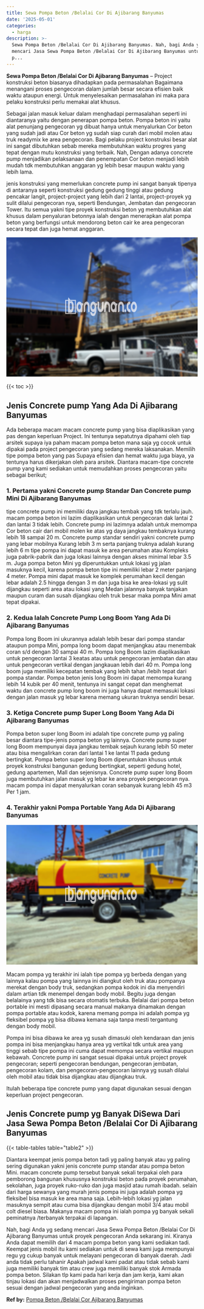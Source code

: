 ```yaml
---
title: Sewa Pompa Beton /Belalai Cor Di Ajibarang Banyumas
date: '2025-05-01'
categories:
  - harga
description: >-
  Sewa Pompa Beton /Belalai Cor Di Ajibarang Banyumas. Nah, bagi Anda yg sedang
  mencari Jasa Sewa Pompa Beton /Belalai Cor Di Ajibarang Banyumas untuk proyek
  p...
---
```


**Sewa Pompa Beton /Belalai Cor Di Ajibarang Banyumas** – Project konstruksi beton biasanya dihadapkan pada permasalahan Bagaimana menangani proses pengecoran dalam jumlah besar secara efisien baik waktu ataupun energi. Untuk menyelesaikan permasalahan ini maka para pelaku konstruksi perlu memakai alat khusus.

Sebagai jalan masuk keluar dalam menghadapi permasalahan seperti ini diantaranya yaitu dengan penerapan pompa beton. Pompa beton ini yaitu alat penunjang pengecoran yg dibuat hanya untuk menyalurkan Cor beton yang sudah jadi atau Cor beton yg sudah siap curah dari mobil molen atau truk readymix ke area pengecoran. Bagi pelaku project konstruksi besar alat ini sangat dibutuhkan sebab mereka membutuhkan waktu progres yang tepat dengan mutu konstruksi yang terbaik. Nah, Dengan adanya concrete pump menjadikan pelaksanaan dan penempatan Cor beton menjadi lebih mudah tdk membutuhkan anggaran yg lebih besar maupun waktu yang lebih lama.

jenis konstruksi yang memerlukan concrete pump ini sangat banyak tipenya di antaranya seperti konstruksi gedung gedung tinggi atau gedung pencakar langit, project-project yang lebih dari 2 lantai, project-proyek yg sulit dilalui pengecoran nya, seperti Bendungan, Jembatan dan pengecoran Tower. Itu semua yakni tipe proyek konstruksi beton yg membutuhkan alat khusus dalam penyaluran betonnya ialah dengan menerapkan alat pompa beton yang berfungsi untuk mendorong beton cair ke area pengecoran secara tepat dan juga hemat anggaran.

![Sewa Pompa Beton /Belalai Cor Di Ajibarang Banyumas](/images/sewa-concrete-pump-15.png)

{{< toc >}}

## Jenis Concrete pump Yang Ada Di Ajibarang Banyumas

Ada beberapa macam macam concrete pump yang bisa diaplikasikan yang pas dengan keperluan Project. Ini tentunya sepatutnya dipahami oleh tiap arsitek supaya iya paham macam pompa beton mana saja yg cocok untuk dipakai pada project pengecoran yang sedang mereka laksanakan. Memilih tipe pompa beton yang pas Supaya efisien dan hemat waktu juga biaya, ya tentunya harus dikerjakan oleh para arsitek. Diantara macam-tipe concrete pump yang kami sediakan untuk memudahkan proses pengecoran yaitu sebagai berikut;

### 1\. Pertama yakni Concrete pump Standar Dan Concrete pump Mini Di Ajibarang Banyumas

tipe concrete pump ini memiliki daya jangkau tembak yang tdk terlalu jauh. macam pompa beton ini lazim diaplikasikan untuk pengecoran dak lantai 2 dan lantai 3 tidak lebih. Concrete pump ini lazimnya adalah untuk memompa Cor beton cair dari mobil molen ke atas yg daya jangkau tembaknya kurang lebih 18 sampai 20 m. Concrete pump standar sendiri yakni concrete pump yang lebar mobilnya Kurang lebih 3 m serta panjang truknya adalah kurang lebih 6 m tipe pompa ini dapat masuk ke area perumahan atau Kompleks juga pabrik-pabrik dan juga lokasi lainnya dengan akses minimal lebar 3.5 m. Juga pompa beton Mini yg diperuntukkan untuk lokasi yg jalan masuknya kecil, karena pompa beton tipe ini memiliki lebar 2 meter panjang 4 meter. Pompa mini dapat masuk ke komplek perumahan kecil dengan lebar adalah 2.5 hingga dengan 3 m dan juga bisa ke area-lokasi yg sulit dijangkau seperti area atau lokasi yang Medan jalannya banyak tanjakan maupun curam dan susah dijangkau oleh truk besar maka pompa Mini amat tepat dipakai.

### 2\. Kedua Ialah Concrete Pump Long Boom Yang Ada Di Ajibarang Banyumas

Pompa long Boom ini ukurannya adalah lebih besar dari pompa standar ataupun pompa Mini, pompa long boom dapat menjangkau atau menembak coran s/d dengan 30 sampai 40 m. Pompa long Boom lazim diaplikasikan untuk pengecoran lantai 3 keatas atau untuk pengecoran jembatan dan atau untuk pengecoran vertikal dengan jangkauan lebih dari 40 m. Pompa long boom juga memiliki kecepatan tembak yang lebih tahan /lebih tepat dari pompa standar. Pompa beton jenis long Boom ini dapat memompa kurang lebih 14 kubik per 40 menit, tentunya ini sangat cepat dan menghemat waktu dan concrete pump long boom ini juga hanya dapat memasuki lokasi dengan jalan masuk yg lebar karena memang ukuran truknya sendiri besar.

### 3\. Ketiga Concrete pump Super Long Boom Yang Ada Di Ajibarang Banyumas

Pompa beton super long Boom ini adalah tipe concrete pump yg paling besar diantara tipe-jenis pompa beton yg lainnya. Concrete pump super long Boom mempunyai daya jangkau tembak sejauh kurang lebih 50 meter atau bisa mengalirkan coran dari lantai 1 ke lantai 11 pada gedung bertingkat. Pompa beton super long Boom diperuntukan khusus untuk proyek konstruksi bangunan gedung bertingkat, seperti gedung hotel, gedung apartemen, Mall dan sejenisnya. Concrete pump super long Boom juga membutuhkan jalan masuk yg lebar ke area proyek pengecoran nya. macam pompa ini dapat menyalurkan coran sebanyak kurang lebih 45 m3 Per 1 jam.

### 4\. Terakhir yakni Pompa Portable Yang Ada Di Ajibarang Banyumas

![Sewa Pompa Beton /Belalai Cor Di Ajibarang Banyumas](/images/sewa-concrete-pump-09.png)

Macam pompa yg terakhir ini ialah tipe pompa yg berbeda dengan yang lainnya kalau pompa yang lainnya ini diangkut oleh truk atau pompanya merekat dengan body truk, sedangkan pompa kodok ini dia menyendiri dalam artian tdk menempel dengan body mobil. Begitu juga dengan belalainya yang tdk bisa secara otomatis terbuka. Belalai dari pompa beton portable ini mesti dipasang secara manual makanya dinamakan dengan pompa portable atau kodok, karena memang pompa ini adalah pompa yg fleksibel pompa yg bisa dibawa kemana saja tanpa mesti tergantung dengan body mobil.

Pompa ini bisa dibawa ke area yg susah dimasuki oleh kendaraan dan jenis pompa ini bisa menjangkau hanya area yg vertikal tdk untuk area yang tinggi sebab tipe pompa ini cuma dapat memompa secara vertikal maupun kebawah. Concrete pump ini sangat sesuai dipakai untuk project proyek pengecoran; seperti pengecoran bendungan, pengecoran jembatan, pengecoran kolam, dan pengecoran-pengecoran lainnya yg susah dilalui oleh mobil atau tidak bisa dijangkau atau dijangkau truk.

Itulah beberapa tipe concrete pump yang dapat digunakan sesuai dengan keperluan project pengecoran.

## Jenis Concrete pump yg Banyak DiSewa Dari Jasa Sewa Pompa Beton /Belalai Cor Di Ajibarang Banyumas

{{< table-tables table="table2" >}}

Diantara keempat jenis pompa beton tadi yg paling banyak atau yg paling sering digunakan yakni jenis concrete pump standar atau pompa beton Mini. macam concrete pump tersebut banyak sekali terpakai oleh para pemborong bangunan khususnya konstruksi beton pada proyek perumahan, sekolahan, juga proyek ruko-ruko dan juga masjid atau rumah ibadah. selain dari harga sewanya yang murah jenis pompa ini juga adalah pompa yg fleksibel bisa masuk ke area mana saja. Lebih-lebih lokasi yg jalan masuknya sempit atau cuma bisa dijangkau dengan mobil 3/4 atau mobil colt diesel biasa. Makanya macam pompa ini ialah pompa yg banyak sekali peminatnya /terbanyak terpakai di lapangan.

Nah, bagi Anda yg sedang mencari Jasa Sewa Pompa Beton /Belalai Cor Di Ajibarang Banyumas untuk proyek pengecoran Anda sekarang ini. Kiranya Anda dapat memilih dari 4 macam pompa beton yang kami sediakan tadi. Keempat jenis mobil itu kami sediakan untuk di sewa kami juga mempunyai regu yg cukup banyak untuk melayani pengecoran di banyak daerah. Jadi anda tidak perlu tahanir Apakah jadwal kami padat atau tidak sebab kami juga memiliki banyak tim atau crew juga memiliki banyak stok Armada pompa beton. Silakan tlp kami pada hari kerja dan jam kerja, kami akan tinjau lokasi dan akan menjadwalkan proses pengiriman pompa beton sesuai dengan jadwal pengecoran yang anda inginkan.

**Ref by:** [Pompa Beton /Belalai Cor Ajibarang Banyumas](https://id.wikipedia.org/wiki/Pompa)
